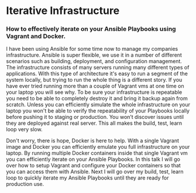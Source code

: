 Iterative Infrastructure
========================

### How to effectively iterate on your Ansible Playbooks using Vagrant and Docker.

I have been using Ansible for some time now to manage my companies infrastructure. Ansible is super flexible, we use it in a number of different scenarios such as building, deployment, and configuration management. The infrastructure consists of many servers running many different types of applications. With this type of architecture it's easy to run a segment of the system locally, but trying to run the whole thing is a different story. If you have ever tried running more than a couple of Vagrant vms at one time on your laptop you will see why. To be sure your infrastructure is repeatable you need to be able to completely destroy it and bring it backup again from scratch. Unless you can efficiently simulate the whole infrastructure on your laptop you won't be able to verify the repeatability of your Playbooks locally before pushing it to staging or production. You won’t discover issues until they are deployed against real server. This all makes the build, test, learn loop very slow.

Don't worry, there is hope, Docker is here to help. With a single Vagrant image and Docker you can efficiently emulate you full infrastructure on your laptop. By running multiple Docker containers inside that single Vagrant vm you can efficiently iterate on your Ansible Playbooks. In this talk I will go over how to setup Vagrant and configure your Docker containers so that you can access them with Ansible. Next I will go over my build, test, learn loop to quickly iterate my Ansible Playbooks until they are ready for production use.


